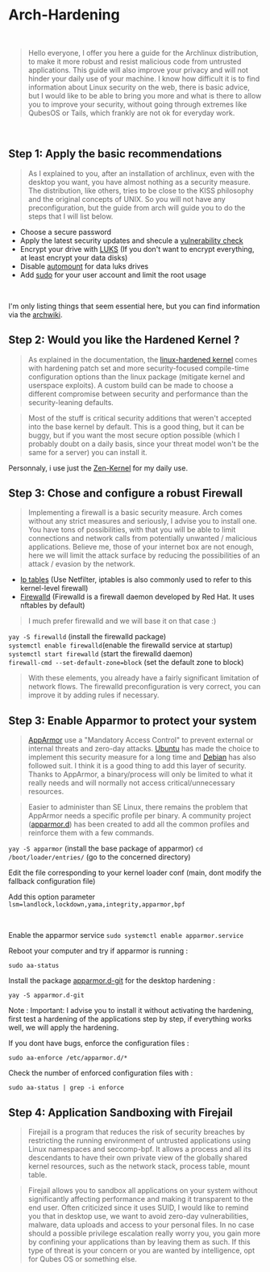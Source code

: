 # Arch-Hardening

<br />

> Hello everyone, I offer you here a guide for the Archlinux distribution, to make it more robust and resist malicious code from untrusted applications. This guide will also improve your privacy and will not hinder your daily use of your machine. I know how difficult it is to find information about Linux security on the web, there is basic advice, but I would like to be able to bring you more and what is there to allow you to improve your security, without going through extremes like QubesOS or Tails, which frankly are not ok for everyday work.


<br />

## Step 1: Apply the basic recommendations

> As I explained to you, after an installation of archlinux, even with the desktop you want, you have almost nothing as a security measure. The distribution, like others, tries to be close to the KISS philosophy and the original concepts of UNIX. So you will not have any preconfiguration, but the guide from arch will guide you to do the steps that I will list below.

- Choose a secure password
- Apply the latest security updates and shecule a [vulnerability check](https://archlinux.org/packages/extra/x86_64/arch-audit/)
- Encrypt your drive with [LUKS](https://wiki.archlinux.org/title/Dm-crypt/Encrypting_an_entire_system) (If you don't want to encrypt everything, at least encrypt your data disks)
- Disable [automount](https://wiki.archlinux.org/title/Fstab) for data luks drives
- Add [sudo](https://wiki.archlinux.org/title/Sudo) for your user account and limit the root usage

<br />

I'm only listing things that seem essential here, but you can find information via the [archwiki](https://wiki.archlinux.org/title/Security).

## Step 2: Would you like the Hardened Kernel ?

> As explained in the documentation, the [linux-hardened kernel](https://archlinux.org/packages/extra/x86_64/linux-hardened/) comes with hardening patch set and more security-focused compile-time configuration options than the linux package (mitigate kernel and userspace exploits). A custom build can be made to choose a different compromise between security and performance than the security-leaning defaults.

> Most of the stuff is critical security additions that weren't accepted into the base kernel by default. This is a good thing, but it can be buggy, but if you want the most secure option possible (which I probably doubt on a daily basis, since your threat model won't be the same for a server) you can install it. 

Personnaly, i use just the [Zen-Kernel](https://archlinux.org/packages/extra/x86_64/linux-zen/) for my daily use.

## Step 3: Chose and configure a robust Firewall

> Implementing a firewall is a basic security measure. Arch comes without any strict measures and seriously, I advise you to install one. You have tons of possibilities, with that you will be able to limit connections and network calls from potentially unwanted / malicious applications. Believe me, those of your internet box are not enough, here we will limit the attack surface by reducing the possibilities of an attack / evasion by the network.

- [Ip tables](https://wiki.archlinux.org/title/Iptables) (Use Netfilter, iptables is also commonly used to refer to this kernel-level firewall)
- [Firewalld](https://wiki.archlinux.org/title/Firewalld) (Firewalld is a firewall daemon developed by Red Hat. It uses nftables by default)

> I much prefer firewalld and we will base it on that case :)

```yay -S firewalld``` (install the firewalld package) \
```systemctl enable firewalld```(enable the firewalld service at startup) \
```systemctl start firewalld``` (start the firewalld daemon) \
```firewall-cmd --set-default-zone=block``` (set the default zone to block)

> With these elements, you already have a fairly significant limitation of network flows. The firewalld preconfiguration is very correct, you can improve it by adding rules if necessary.

## Step 3: Enable Apparmor to protect your system

> [AppArmor](https://www.apparmor.net/) use a "Mandatory Access Control" to prevent external or internal threats and zero-day attacks. [Ubuntu](https://ubuntu.com/server/docs/apparmor) has made the choice to implement this security measure for a long time and [Debian](https://wiki.debian.org/AppArmor/HowToUse) has also followed suit. I think it is a good thing to add this layer of security. Thanks to AppArmor, a binary/process will only be limited to what it really needs and will normally not access critical/unnecessary resources.

> Easier to administer than SE Linux, there remains the problem that AppArmor needs a specific profile per binary. A community project ([apparmor.d](https://github.com/roddhjav/apparmor.d)) has been created to add all the common profiles and reinforce them with a few commands.

```yay -S apparmor``` (install the base package of apparmor)
```cd /boot/loader/entries/``` (go to the concerned directory)

Edit the file corresponding to your kernel loader conf (main, dont modify the fallback configuration file)

Add this option parameter ```lsm=landlock,lockdown,yama,integrity,apparmor,bpf```

<br />

Enable the apparmor service ```sudo systemctl enable apparmor.service```

Reboot your computer and try if apparmor is running : 

```sudo aa-status``` 

Install the package [apparmor.d-git](https://aur.archlinux.org/packages/apparmor.d-git) for the desktop hardening :

```yay -S apparmor.d-git```

Note : Important: I advise you to install it without activating the hardening, first test a hardening of the applications step by step, if everything works well, we will apply the hardening.

If you dont have bugs, enforce the configuration files : 

```sudo aa-enforce /etc/apparmor.d/*```

Check the number of enforced configuration files with : 

```sudo aa-status | grep -i enforce```


## Step 4: Application Sandboxing with Firejail

> Firejail is a program that reduces the risk of security breaches by restricting the running environment of untrusted applications using Linux namespaces and seccomp-bpf. It allows a process and all its descendants to have their own private view of the globally shared kernel resources, such as the network stack, process table, mount table.

> Firejail allows you to sandbox all applications on your system without significantly affecting performance and making it transparent to the end user. Often criticized since it uses SUID, I would like to remind you that in desktop use, we want to avoid zero-day vulnerabilities, malware, data uploads and access to your personal files. In no case should a possible privilege escalation really worry you, you gain more by confining your applications than by leaving them as such. If this type of threat is your concern or you are wanted by intelligence, opt for Qubes OS or something else.


